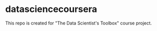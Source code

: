 datasciencecoursera
===================

This repo is created for "The Data Scientist's Toolbox" course project.
